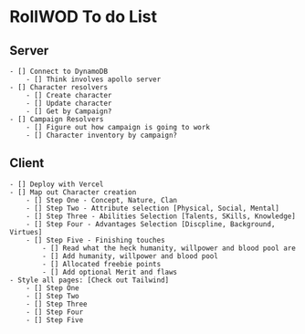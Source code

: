 # RollWOD To do List

## Server
    - [] Connect to DynamoDB
        - [] Think involves apollo server
    - [] Character resolvers
        - [] Create character
        - [] Update character
        - [] Get by Campaign?
    - [] Campaign Resolvers
        - [] Figure out how campaign is going to work
        - [] Character inventory by campaign?
## Client
    - [] Deploy with Vercel
    - [] Map out Character creation
        - [] Step One - Concept, Nature, Clan
        - [] Step Two - Attribute selection [Physical, Social, Mental]
        - [] Step Three - Abilities Selection [Talents, SKills, Knowledge]
        - [] Step Four - Advantages Selection [Discpline, Background, Virtues]
        - [] Step Five - Finishing touches
            - [] Read what the heck humanity, willpower and blood pool are
            - [] Add humanity, willpower and blood pool
            - [] Allocated freebie points
            - [] Add optional Merit and flaws
    - Style all pages: [Check out Tailwind]
        - [] Step One
        - [] Step Two
        - [] Step Three
        - [] Step Four
        - [] Step Five